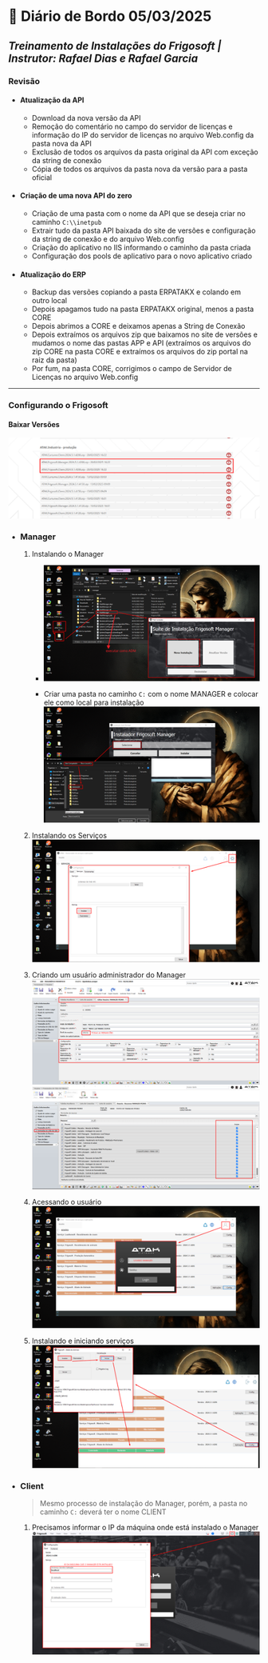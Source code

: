 # 📌 **Diário de Bordo 05/03/2025**
## *Treinamento de Instalações do Frigosoft | Instrutor: Rafael Dias e Rafael Garcia*

### Revisão
- #### Atualização da API
    - Download da nova versão da API
    - Remoção do comentário no campo do servidor de licenças e informação do IP do servidor de licenças no arquivo Web.config da pasta nova da API
    - Exclusão de todos os arquivos da pasta original da API com exceção da string de conexão
    - Cópia de todos os arquivos da pasta nova da versão para a pasta oficial

- #### Criação de uma nova API do zero
    - Criação de uma pasta com o nome da API que se deseja criar no caminho `C:\\inetpub`
    - Extrair tudo da pasta API baixada do site de versões e configuração da string de conexão e do arquivo Web.config
    - Criação do aplicativo no IIS informando o caminho da pasta criada
    - Configuração dos pools de aplicativo para o novo aplicativo criado

- #### Atualização do ERP
    - Backup das versões copiando a pasta ERPATAKX e colando em outro local
    - Depois apagamos tudo na pasta ERPATAKX original, menos a pasta CORE
    - Depois abrimos a CORE e deixamos apenas a String de Conexão
    - Depois extraímos os arquivos zip que baixamos no site de versões e mudamos o nome das pastas APP e API (extraímos os arquivos do zip CORE na pasta CORE e extraímos os arquivos do zip portal na raiz da pasta)
    - Por fum, na pasta CORE, corrigimos o campo de Servidor de Licenças no arquivo Web.config

---

### **Configurando o Frigosoft**

#### Baixar Versões
![alt text](imagens/Screenshot_113.png)

- ### Manager
    1. Instalando o Manager
        - ![alt text](imagens/Screenshot_114.png)

        - Criar uma pasta no caminho `C:` com o nome MANAGER e colocar ele como local para instalação
        ![alt text](imagens/Screenshot_115.png)

    2. Instalando os Serviços
        ![alt text](imagens/Screenshot_116.png)

    3. Criando um usuário administrador do Manager
        ![alt text](imagens/Screenshot_117.png)
        ![alt text](imagens/Screenshot_144.png)

    4. Acessando o usuário
        ![alt text](imagens/Screenshot_118.png)

    5. Instalando e iniciando serviços
        ![alt text](imagens/Screenshot_119.png)

- ### Client
    > Mesmo processo de instalação do Manager, porém, a pasta no caminho `C:` deverá ter o nome CLIENT

    1. Precisamos informar o IP da máquina onde está instalado o Manager
        ![alt text](imagens/Screenshot_120.png)